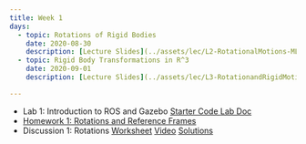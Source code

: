 ```yaml
---
title: Week 1
days:
  - topic: Rotations of Rigid Bodies
    date: 2020-08-30
    description: [Lecture Slides](../assets/lec/L2-RotationalMotions-MLS.Chap2.pdf) <br /> [Boardwork](../assets/lec/L2-RotationalMotions-MLS.Chap2-annotated.pdf) <br /> Reading - MLS 2.1, 2.2
  - topic: Rigid Body Transformations in R^3
    date: 2020-09-01
    description: [Lecture Slides](../assets/lec/L3-RotationandRigidMotions.pdf) <br /> [Boardwork](../assets/lec/L3-RotationandRigidMotions-annotated.pdf) <br /> Reading - MLS 2.3

---
```

- Lab 1: Introduction to ROS and Gazebo <a href="https://github.com/ucb-ee106/106a-fa22-labs-starter/tree/main/Lab1"> Starter Code </a> [Lab Doc](../assets/labs/lab1.pdf)
- [Homework 1: Rotations and Reference Frames](../assets/hw/hw1.zip)
- Discussion 1: Rotations [Worksheet](../assets/discussions/D1___Rotations.pdf) <a href="https://youtu.be/4Clk3Kg78HY">Video</a> [Solutions](../assets/discussions/D1___Rotations_solutions.pdf)

